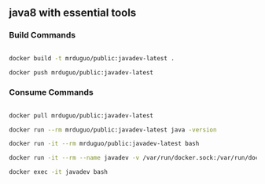 ## java8 with essential tools


### Build Commands


```bash

docker build -t mrduguo/public:javadev-latest .

docker push mrduguo/public:javadev-latest

```


### Consume Commands


```bash

docker pull mrduguo/public:javadev-latest

docker run --rm mrduguo/public:javadev-latest java -version

docker run -it --rm mrduguo/public:javadev-latest bash

docker run -it --rm --name javadev -v /var/run/docker.sock:/var/run/docker.sock -v ~:/root mrduguo/public:javadev-latest bash

docker exec -it javadev bash

```